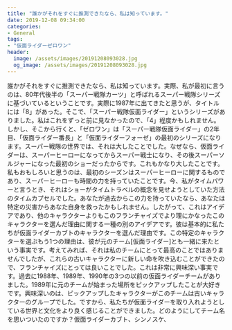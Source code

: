 ```yaml
---
title: "誰かがそれをすぐに推測できたなら、私は知っています。"
date: 2019-12-08 09:34:00
categories:
- General
tags:
- "仮面ライダーゼロワン"
header:
  image: /assets/images/20191208093028.jpg
  og_image: /assets/images/20191208093028.jpg
---
```


誰かがそれをすぐに推測できたなら、私は知っています。実際、私が最初に言うのは、80年代後半の「スーパー戦隊カーツ」と呼ばれるスーパー戦隊シリーズに基づいているということです。実際に1987年に出てきたと思うが、タイトルには「8」があった。そこで、「スーパー戦隊仮面ライダー」というシリーズがありました。私はこれをずっと前に見なかったので、「4」程度かもしれません。しかし、そこから行くと、「ゼロワン」は「スーパー戦隊仮面ライダー」の2年目、「仮面ライダー番長」と「仮面ライダーフォーゼ」の最初のシリーズになります。スーパー戦隊の世界では、それは大したことでした。なぜなら、仮面ライダーは、スーパーヒーローになってからスーパー戦士になり、その後スーパーソルジャーになった最初のショーだったからです。これもかなり大したことです。私もおもしろいと思うのは、最初のシーズンはスーパーヒーローに関するものであり、スーパーヒーローも時間の力を持っていたことです。今、私がタイムパワーと言うとき、それはショーがタイムトラベルの概念を見せようとしていた方法のタイムカプセルでした。あなたが過去からこの力を持っていたなら、あなたは特定の災害からあなた自身を救ったかもしれません。したがって、これはアイデアであり、他のキャラクターよりもこのフランチャイズでより理にかなったこのキャラクターを選んだ理由に関する一種の別のアイデアです。彼は基本的に私たちが仮面ライダーカブトのキャラクターを選んだ理由です。この特定のキャラクターを選ぶもう1つの理由は、彼が元のチーム[仮面ライダー]とも一緒に来たという事実です。考えてみれば、それは私のチームにとって最高のことではありませんでしたが、これらの古いキャラクターに新しい命を吹き込むことができたので、フランチャイズにとっては良いことでした。これは非常に興味深い事実です。過去に1988年、1989年、1990年の3つの以前の仮面ライダーチームがありました。1989年に元のチームが始まった場所をピックアップしたことが大好きです。興味深いのは、ピックアップしたキャラクターがこのチームは古いキャラクターのグループでした。ですから、私たちが仮面ライダーを取り入れようとしている世界と文化をより良く感じることができました。どのようにしてチーム名を思いついたのですか？仮面ライダーカブト、シンノスケ、
